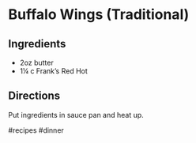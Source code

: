 # Buffalo Wings (Traditional)
## Ingredients
* 2oz butter
* 1¼ c Frank’s Red Hot

## Directions
Put ingredients in sauce pan and heat up.

#recipes #dinner